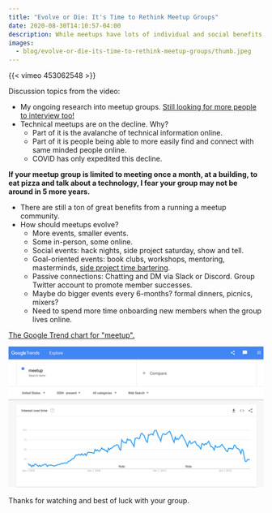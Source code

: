 ```yaml
---
title: "Evolve or Die: It's Time to Rethink Meetup Groups"
date: 2020-08-30T14:10:57-04:00
description: While meetups have lots of individual and social benefits, many have not evolved and are on a declining trajectory. In today’s video we’ll ponder as to the causes of this decline and how you can evolve your own meetup group to not only survive, but thrive.
images:
  - blog/evolve-or-die-its-time-to-rethink-meetup-groups/thumb.jpeg
---
```


{{< vimeo 453062548 >}}

Discussion topics from the video:

* My ongoing research into meetup groups. [Still looking for more people to interview too!](http://mikezornek.com/posts/2020/8/help-me-with-an-introduction-to-your-meetup-organizer/)
* Technical meetups are on the decline. Why?
	* Part of it is the avalanche of technical information online.
	* Part of it is people being able to more easily find and connect with same minded people online.
	* COVID has only expedited this decline.

**If your meetup group is limited to meeting once a month, at a building, to eat pizza and talk about a technology, I fear your group may not be around in 5 more years.**

* There are still a ton of great benefits from a running a meetup community.
* How should meetups evolve?
	* More events, smaller events.
	* Some in-person, some online.
	* Social events: hack nights, side project saturday, show and tell.
	* Goal-oriented events: book clubs, workshops, mentoring, masterminds, [side project time bartering](http://mikezornek.com/posts/2020/8/bartering-with-other-developers-on-side-projects/).
	* Passive connections: Chatting and DM via Slack or Discord. Group Twitter account to promote member successes.
	* Maybe do bigger events every 6-months? formal dinners, picnics, mixers?
	* Need to spend more time onboarding new members when the group lives online.

[The Google Trend chart for "meetup".](https://trends.google.com/trends/explore?date=all&q=meetup)

![Chart of Google Trends for the word meetup since 2004.](chart.png)

Thanks for watching and best of luck with your group.